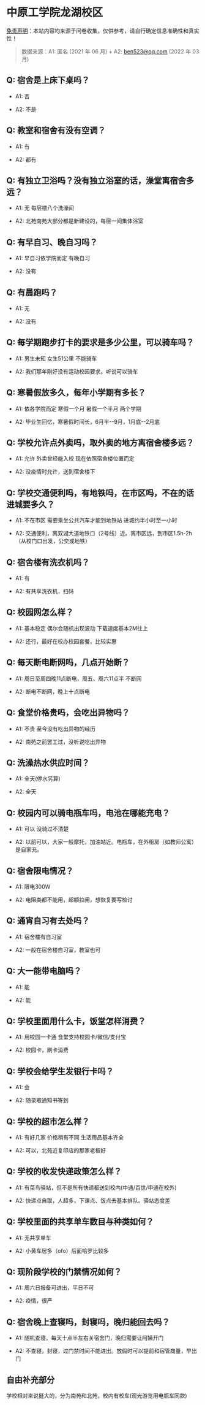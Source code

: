 # 中原工学院龙湖校区

[免责声明](https://colleges.chat/#_3)：本站内容均来源于问卷收集，仅供参考，请自行确定信息准确性和真实性！

> 数据来源：A1: 匿名 (2021 年 06 月) + A2: ben523@qq.com (2022 年 03 月)

## Q: 宿舍是上床下桌吗？

- A1: 否

- A2: 不是

## Q: 教室和宿舍有没有空调？

- A1: 有

- A2: 都有

## Q: 有独立卫浴吗？没有独立浴室的话，澡堂离宿舍多远？

- A1: 无 每层楼八个洗澡间

- A2: 北苑南苑大部分都是新建设的，每层一间集体浴室

## Q: 有早自习、晚自习吗？

- A1: 早自习依学院而定 有晚自习

- A2: 没有

## Q: 有晨跑吗？

- A1: 无

- A2: 没有

## Q: 每学期跑步打卡的要求是多少公里，可以骑车吗？

- A1: 男生未知 女生51公里 不能骑车

- A2: 我们那年刚好没有运动校园要求。听说可以骑车

## Q: 寒暑假放多久，每年小学期有多长？

- A1: 依各学院而定 寒假一个月 暑假一个半月 两个学期

- A2: 毕业生回忆，寒暑假时间长，6月半--9月，1月底--2月底

## Q: 学校允许点外卖吗，取外卖的地方离宿舍楼多远？

- A1: 允许 外卖曾经能入校 现在依照宿舍楼位置而定

- A2: 没疫情时允许，送到宿舍楼下

## Q: 学校交通便利吗，有地铁吗，在市区吗，不在的话进城要多久？

- A1: 不在市区 需要乘坐公共汽车才能到地铁站 进城约半小时至一小时

- A2: 交通便利，离双湖大道地铁口（2号线）近。离市区远，到市区1.5h-2h（从校门口出发，公交或地铁）

## Q: 宿舍楼有洗衣机吗？

- A1: 有

- A2: 有共享洗衣机，扫码

## Q: 校园网怎么样？

- A1: 基本稳定 偶尔会随机出现波动 下载速度基本2M往上

- A2: 还行，最好在校办校园套餐，比较实惠

## Q: 每天断电断网吗，几点开始断？

- A1: 周日至周四晚11点断电，周五、周六11点半 不断网

- A2: 断电不断网，晚上十点断电

## Q: 食堂价格贵吗，会吃出异物吗？

- A1: 不贵 至今没有吃出异物的经历

- A2: 南苑之前罢工过，没听说吃出异物

## Q: 洗澡热水供应时间？

- A1: 全天(停水另算)

- A2: 全天

## Q: 校园内可以骑电瓶车吗，电池在哪能充电？

- A1: 可以 没骑过不清楚

- A2: 以前可以，大家一般摩托，加油站近。电瓶车，在外租房（如教师公寓）是自家充。

## Q: 宿舍限电情况？

- A1: 限电300W

- A2: 电阻类都不能用，超额拉闸，想恢复要写检讨

## Q: 通宵自习有去处吗？

- A1: 宿舍楼有自习室

- A2: 一般在宿舍楼自习室，教室也可

## Q: 大一能带电脑吗？

- A1: 能

- A2: 能

## Q: 学校里面用什么卡，饭堂怎样消费？

- A1: 用校园一卡通 食堂支持校园卡/微信/支付宝

- A2: 校园卡，刷卡消费

## Q: 学校会给学生发银行卡吗？

- A1: 会

- A2: 随录取通知书寄到

## Q: 学校的超市怎么样？

- A1: 有好几家 价格稍有不同 生活用品基本齐全

- A2: 可以，北苑近复印店的那家老板好

## Q: 学校的收发快递政策怎么样？

- A1: 有菜鸟驿站，但不是所有快递都送到校内(中通/百世/申通在校外)

- A2: 快递点自取，人超多，下课点、饭点去基本排队。驿站态度差

## Q: 学校里面的共享单车数目与种类如何？

- A1: 无共享单车

- A2: 小黄车居多（ofo）后面哈罗比较多

## Q: 现阶段学校的门禁情况如何？

- A1: 周六日报备可进出，平日不可

- A2: 疫情，很严

## Q: 宿舍晚上查寝吗，封寝吗，晚归能回去吗？

- A1: 随机查寝，每天十点半左右关宿舍门，晚归需要让阿姨开门

- A2: 不查寝，封寝，过门禁时间不能进出。放假时可以提前和宿管商量，早出门

## 自由补充部分

学校相对来说挺大的，分为南苑和北苑，校内有校车(观光游览用电瓶车同款)